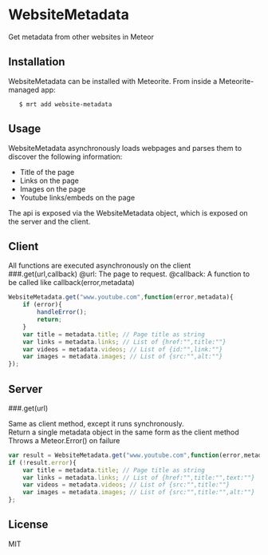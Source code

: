 WebsiteMetadata
====================

Get metadata from other websites in Meteor


Installation
------------------
WebsiteMetadata can be installed with Meteorite. From inside a Meteorite-managed app:
```shell
   $ mrt add website-metadata
```



Usage
---------------
WebsiteMetadata asynchronously loads webpages and parses them to
discover the following information:<br>
- Title of the page
- Links on the page
- Images on the page
- Youtube links/embeds on the page

The api is exposed via the WebsiteMetadata object, which is exposed on
the server and the client. 

Client
------
All functions are executed asynchronously on the client
###.get(url,callback)
@url: The page to request.
@callback: A function to be called like callback(error,metadata)

```javascript
WebsiteMetadata.get("www.youtube.com",function(error,metadata){
    if (error){
        handleError();
        return;
    }
    var title = metadata.title; // Page title as string
	var links = metadata.links; // List of {href:"",title:""}
	var videos = metadata.videos; // List of {id:"",link:""}
	var images = metadata.images; // List of {src:"",alt:""}
}); 
```

Server
-------

###.get(url)

Same as client method, except it runs synchronously.<br>
Return a single metadata object in the same form as the client method<br>
Throws a Meteor.Error() on failure



```javascript
var result = WebsiteMetadata.get("www.youtube.com",function(error,metadata){
if (!result.error){
    var title = metadata.title; // Page title as string
	var links = metadata.links; // List of {href:"",title:"",text:""}
	var videos = metadata.videos; // List of {src:"",title:""}
	var images = metadata.images; // List of {src:"",title:"",alt:""}
}; 
```

License
-------
MIT

